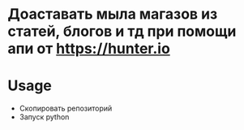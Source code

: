 # Доаставать мыла магазов из статей, блогов и тд при помощи апи от https://hunter.io
# Usage
- Скопировать репозиторий
- Запуск python
